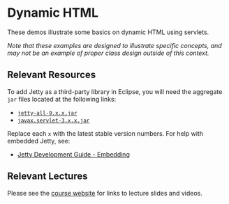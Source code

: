 Dynamic HTML
=================================================

These demos illustrate some basics on dynamic HTML using servlets. 

*Note that these examples are designed to illustrate specific concepts, and may not be an example of proper class design outside of this context.*

## Relevant Resources ##

To add Jetty as a third-party library in Eclipse, you will need the aggregate `jar` files located at the following links:

- [`jetty-all-9.x.x.jar`](http://central.maven.org/maven2/org/eclipse/jetty/aggregate/jetty-all/)
- [`javax.servlet-3.x.x.jar`](http://central.maven.org/maven2/javax/servlet/javax.servlet-api/)

Replace each `x` with the latest stable version numbers. For help with embedded Jetty, see:

- [Jetty Development Guide - Embedding](http://www.eclipse.org/jetty/documentation/current/advanced-embedding.html)

## Relevant Lectures ##

Please see the [course website](http://cs212.cs.usfca.edu) for links to lecture slides and videos.

